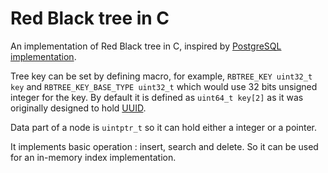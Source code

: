 # Red Black tree in C

An implementation of Red Black tree in C, inspired by [PostgreSQL implementation](https://doxygen.postgresql.org/rbtree_8c_source.html).

Tree key can be set by defining macro, for example,  `RBTREE_KEY uint32_t key`
and `RBTREE_KEY_BASE_TYPE uint32_t` which would use 32 bits unsigned integer for
the key. By default it is defined as `uint64_t key[2]` as it was originally
designed to hold [UUID](https://en.wikipedia.org/wiki/Universally_unique_identifier).

Data part of a node is `uintptr_t` so it can hold either a integer or a pointer.

It implements basic operation : insert, search and delete. So it can be used
for an in-memory index implementation.
